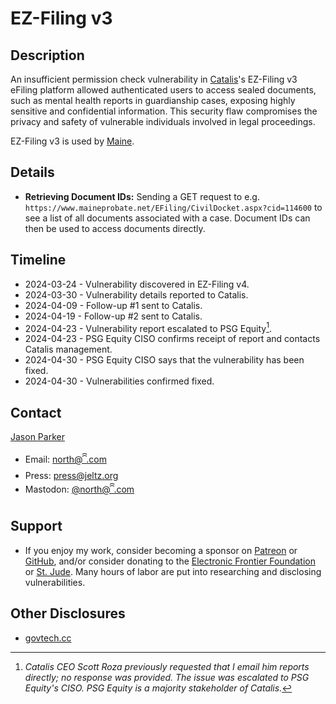 # EZ-Filing v3

## Description

An insufficient permission check vulnerability in [Catalis](https://catalisgov.com/)'s EZ-Filing v3 eFiling platform allowed authenticated users to access sealed documents, such as mental health reports in guardianship cases, exposing highly sensitive and confidential information. This security flaw compromises the privacy and safety of vulnerable individuals involved in legal proceedings.

EZ-Filing v3 is used by [Maine](https://maineprobate.net/efiling).

## Details

- **Retrieving Document IDs:** Sending a GET request to e.g. `https://www.maineprobate.net/EFiling/CivilDocket.aspx?cid=114600` to see a list of all documents associated with a case. Document IDs can then be used to access documents directly.

## Timeline

- 2024-03-24 - Vulnerability discovered in EZ-Filing v4.
- 2024-03-30 - Vulnerability details reported to Catalis.
- 2024-04-09 - Follow-up #1 sent to Catalis.
- 2024-04-19 - Follow-up #2 sent to Catalis.
- 2024-04-23 - Vulnerability report escalated to PSG Equity[^1].
- 2024-04-23 - PSG Equity CISO confirms receipt of report and contacts Catalis management.
- 2024-04-30 - PSG Equity CISO says that the vulnerability has been fixed.
- 2024-04-30 - Vulnerabilities confirmed fixed.

## Contact

[Jason Parker](https://linktr.ee/northantara)

- Email: [north@ꩰ.com](mailto:north@ꩰ.com)
- Press: [press@jeltz.org](mailto:press@jeltz.org)
- Mastodon: [@north@ꩰ.com](https://ꩰ.com/@north)

## Support

- If you enjoy my work, consider becoming a sponsor on [Patreon](https://patreon.com/northantara) or [GitHub](https://github.com/sponsors/qwell/), and/or consider donating to the [Electronic Frontier Foundation](https://eff.org/donate) or [St. Jude](https://www.stjude.org/donate). Many hours of labor are put into researching and disclosing vulnerabilities.

## Other Disclosures

- [govtech.cc](https://govtech.cc/)

[^1]: _Catalis CEO Scott Roza previously requested that I email him reports directly; no response was provided. The issue was escalated to PSG Equity's CISO. PSG Equity is a majority stakeholder of Catalis._
